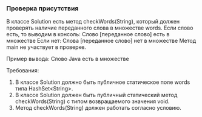 
### Проверка присутствия

В классе Solution есть метод checkWords(String), который должен проверять наличие переданного слова в множестве words.
Если слово есть, то выводим в консоль:
Слово [переданное слово] есть в множестве
Если нет:
Слова [переданное слово] нет в множестве
Метод main не участвует в проверке.

Пример вывода:
Слово Java есть в множестве


Требования:
1.	В классе Solution должно быть публичное статическое поле words типа HashSet&lt;String&gt;.
2.	В классе Solution должен быть публичный статический метод checkWords(String) с типом возвращаемого значения void.
3.	Метод checkWords(String) должен работать согласно условию.


